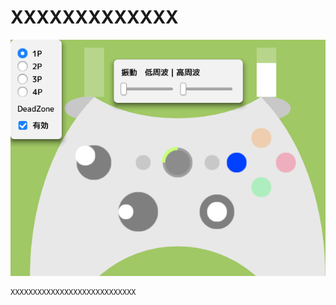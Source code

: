 ﻿# XXXXXXXXXXXXX
![XXXXXXXXXXXX](resource/Xbox360Controller/Xbox360Controller.png "XXXXXXXXXX") 
```cpp
XXXXXXXXXXXXXXXXXXXXXXXXXXXX
```
